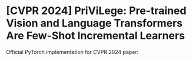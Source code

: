 # [CVPR 2024] PriViLege: Pre-trained Vision and Language Transformers Are Few-Shot Incremental Learners
Official PyTorch implementation for CVPR 2024 paper: